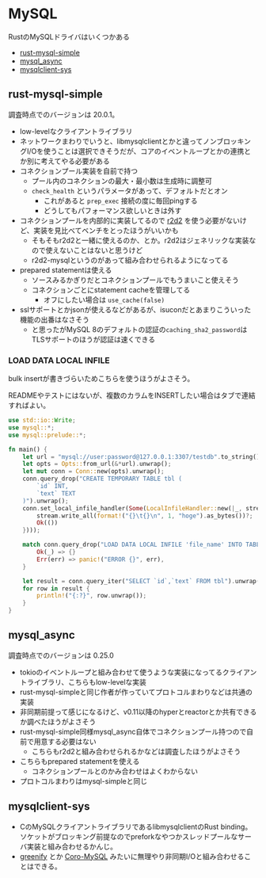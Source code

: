 # MySQL

RustのMySQLドライバはいくつかある

- [rust-mysql-simple](https://github.com/blackbeam/rust-mysql-simple)
- [mysql_async](https://github.com/blackbeam/mysql_async)
- [mysqlclient-sys](https://github.com/sgrif/mysqlclient-sys)

## rust-mysql-simple

調査時点でのバージョンは 20.0.1。

- low-levelなクライアントライブラリ
- ネットワークまわりでいうと、libmysqlclientとかと違ってノンブロッキングI/Oを使うことは選択できそうだが、コアのイベントループとかの連携とか別に考えてやる必要がある
- コネクションプール実装を自前で持つ
  - プール内のコネクションの最大・最小数は生成時に調整可
  - `check_health` というパラメータがあって、デフォルトだとオン
    - これがあると `prep_exec` 接続の度に毎回pingする
    - どうしてもパフォーマンス欲しいときは外す
- コネクションプールを内部的に実装してるので [r2d2](https://github.com/sfackler/r2d2) を使う必要がないけど、実装を見比べてベンチをとったほうがいいかも
  - そもそもr2d2と一緒に使えるのか、とか。r2d2はジェネリックな実装なので使えないことはないと思うけど
  - r2d2-mysqlというのがあって組み合わせられるようになってる
- prepared statementは使える
  - ソースみるかぎりだとコネクションプールでもうまいこと使えそう
  - コネクションごとにstatement cacheを管理してる
    - オフにしたい場合は `use_cache(false)`
- sslサポートとかjsonが使えるなどがあるが、isuconだとあまりこういった機能の出番はなさそう
  - と思ったがMySQL 8のデフォルトの認証の`caching_sha2_password`はTLSサポートのほうが認証は速くできる

### LOAD DATA LOCAL INFILE

bulk insertが書きづらいためこちらを使うほうがよさそう。

READMEやテストにはないが、複数のカラムをINSERTしたい場合はタブで連結すればよい。

```rust
use std::io::Write;
use mysql::*;
use mysql::prelude::*;

fn main() {
    let url = "mysql://user:password@127.0.0.1:3307/testdb".to_string();
    let opts = Opts::from_url(&*url).unwrap();
    let mut conn = Conn::new(opts).unwrap();
    conn.query_drop("CREATE TEMPORARY TABLE tbl (
        `id` INT,
        `text` TEXT
    )").unwrap();
    conn.set_local_infile_handler(Some(LocalInfileHandler::new(|_, stream| {
        stream.write_all(format!("{}\t{}\n", 1, "hoge").as_bytes())?;
        Ok(())
    })));

    match conn.query_drop("LOAD DATA LOCAL INFILE 'file_name' INTO TABLE tbl") {
        Ok(_) => {}
        Err(err) => panic!("ERROR {}", err),
    }

    let result = conn.query_iter("SELECT `id`,`text` FROM tbl").unwrap();
    for row in result {
        println!("{:?}", row.unwrap());
    }
}
```

## mysql_async

調査時点でのバージョンは 0.25.0

- tokioのイベントループと組み合わせて使うような実装になってるクライアントライブラリ、こちらもlow-levelな実装
- rust-mysql-simpleと同じ作者が作っていてプロトコルまわりなどは共通の実装
- 非同期前提って感じになるけど、v0.11以降のhyperとreactorとか共有できるか調べたほうがよさそう
- rust-mysql-simple同様mysql_async自体でコネクションプール持つので自前で用意する必要はない
  - こちらもr2d2と組み合わせられるかなどは調査したほうがよさそう
- こちらもprepared statementを使える
  - コネクションプールとのかみ合わせはよくわからない
- プロトコルまわりはmysql-simpleと同じ

## mysqlclient-sys

- CのMySQLクライアントライブラリであるlibmysqlclientのRust binding。ソケットがブロッキング前提なのでpreforkなやつかスレッドプールなサーバ実装と組み合わせるかんじ。
- [greenify](https://github.com/douban/greenify) とか [Coro-MySQL](https://github.com/gitpan/Coro-Mysql) みたいに無理やり非同期I/Oと組み合わせることはできる。
